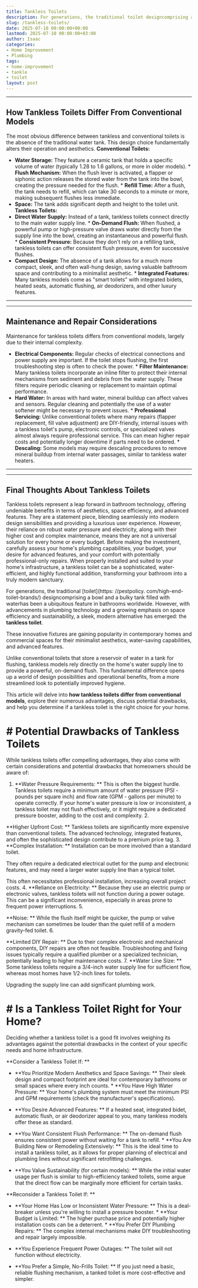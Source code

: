 ```yaml
---
title: Tankless Toilets
description: For generations, the traditional toilet designcomprising a bowl and a bulky tank filled with waterhas been a ubiquitous feature in bathrooms worldwide.
slug: /tankless-toilets/
date: 2025-07-10 00:00:00+00:00
lastmod: 2025-07-10 00:00:00+03:00
author: Isaac
categories:
- Home Improvement
- Plumbing
tags:
- home-improvement
- tankle
- toilet
layout: post
---
```

---
## How Tankless Toilets Differ From Conventional Models
The most obvious difference between tankless and conventional toilets is the absence of the traditional water tank. This design choice fundamentally alters their operation and aesthetics.
**Conventional Toilets:**
* **Water Storage:** They feature a ceramic tank that holds a specific volume of water (typically 1.28 to 1.6 gallons, or more in older models). * **Flush Mechanism:** When the flush lever is activated, a flapper or siphonic action releases the stored water from the tank into the bowl, creating the pressure needed for the flush. * **Refill Time:** After a flush, the tank needs to refill, which can take 30 seconds to a minute or more, making subsequent flushes less immediate.
* **Space:** The tank adds significant depth and height to the toilet unit.
**Tankless Toilets:**
* **Direct Water Supply:** Instead of a tank, tankless toilets connect directly to the main water supply line. * **On-Demand Flush:** When flushed, a powerful pump or high-pressure valve draws water directly from the supply line into the bowl, creating an instantaneous and powerful flush. * **Consistent Pressure:** Because they don't rely on a refilling tank, tankless toilets can offer consistent flush pressure, even for successive flushes.
* **Compact Design:** The absence of a tank allows for a much more compact, sleek, and often wall-hung design, saving valuable bathroom space and contributing to a minimalist aesthetic. * **Integrated Features:** Many tankless models come as "smart toilets" with integrated bidets, heated seats, automatic flushing, air deodorizers, and other luxury features.
---
---
## Maintenance and Repair Considerations
Maintenance for tankless toilets differs from conventional models, largely due to their internal complexity.
* **Electrical Components:** Regular checks of electrical connections and power supply are important. If the toilet stops flushing, the first troubleshooting step is often to check the power. * **Filter Maintenance:** Many tankless toilets incorporate an inline filter to protect their internal mechanisms from sediment and debris from the water supply. These filters require periodic cleaning or replacement to maintain optimal performance.
* **Hard Water:** In areas with hard water, mineral buildup can affect valves and sensors. Regular cleaning and potentially the use of a water softener might be necessary to prevent issues. * **Professional Servicing:** Unlike conventional toilets where many repairs (flapper replacement, fill valve adjustment) are DIY-friendly, internal issues with a tankless toilet's pump, electronic controls, or specialized valves almost always require professional service.
This can mean higher repair costs and potentially longer downtime if parts need to be ordered. * **Descaling:** Some models may require descaling procedures to remove mineral buildup from internal water passages, similar to tankless water heaters.
---
---
## Final Thoughts About Tankless Toilets
Tankless toilets represent a leap forward in bathroom technology, offering undeniable benefits in terms of aesthetics, space efficiency, and advanced features. They are a statement piece, blending seamlessly into modern design sensibilities and providing a luxurious user experience. However, their reliance on robust water pressure and electricity, along with their higher cost and complex maintenance, means they are not a universal solution for every home or every budget.
Before making the investment, carefully assess your home's plumbing capabilities, your budget, your desire for advanced features, and your comfort with potentially professional-only repairs. When properly installed and suited to your home's infrastructure, a tankless toilet can be a sophisticated, water-efficient, and highly functional addition, transforming your bathroom into a truly modern sanctuary.

For generations, the traditional [toilet](https: //pestpolicy. com/high-end-toilet-brands/) designcomprising a bowl and a bulky tank filled with waterhas been a ubiquitous feature in bathrooms worldwide. However, with advancements in plumbing technology and a growing emphasis on space efficiency and sustainability, a sleek, modern alternative has emerged: the **tankless toilet**.

These innovative fixtures are gaining popularity in contemporary homes and commercial spaces for their minimalist aesthetics, water-saving capabilities, and advanced features.

Unlike conventional toilets that store a reservoir of water in a tank for flushing, tankless models rely directly on the home's water supply line to provide a powerful, on-demand flush. This fundamental difference opens up a world of design possibilities and operational benefits, from a more streamlined look to potentially improved hygiene.

This article will delve into **how tankless toilets differ from conventional models**, explore their numerous advantages, discuss potential drawbacks, and help you determine if a tankless toilet is the right choice for your home.

# # Potential Drawbacks of Tankless Toilets

While tankless toilets offer compelling advantages, they also come with certain considerations and potential drawbacks that homeowners should be aware of:

1. **Water Pressure Requirements: ** This is often the biggest hurdle. Tankless toilets require a minimum amount of water pressure (PSI - pounds per square inch) and flow rate (GPM - gallons per minute) to operate correctly. If your home's water pressure is low or inconsistent, a tankless toilet may not flush effectively, or it might require a dedicated pressure booster, adding to the cost and complexity. 2.

**Higher Upfront Cost: ** Tankless toilets are significantly more expensive than conventional toilets. The advanced technology, integrated features, and often the sophisticated design contribute to a premium price tag. 3. **Complex Installation: ** Installation can be more involved than a standard toilet.

They often require a dedicated electrical outlet for the pump and electronic features, and may need a larger water supply line than a typical toilet.

This often necessitates professional installation, increasing overall project costs. 4. **Reliance on Electricity: ** Because they use an electric pump or electronic valves, tankless toilets will not function during a power outage. This can be a significant inconvenience, especially in areas prone to frequent power interruptions. 5.

**Noise: ** While the flush itself might be quicker, the pump or valve mechanism can sometimes be louder than the quiet refill of a modern gravity-fed toilet. 6.

**Limited DIY Repair: ** Due to their complex electronic and mechanical components, DIY repairs are often not feasible. Troubleshooting and fixing issues typically require a qualified plumber or a specialized technician, potentially leading to higher maintenance costs. 7. **Water Line Size: ** Some tankless toilets require a 3/4-inch water supply line for sufficient flow, whereas most homes have 1/2-inch lines for toilets.

Upgrading the supply line can add significant plumbing work.

# # Is a Tankless Toilet Right for Your Home?

Deciding whether a tankless toilet is a good fit involves weighing its advantages against the potential drawbacks in the context of your specific needs and home infrastructure.

**Consider a Tankless Toilet If: **

* **You Prioritize Modern Aesthetics and Space Savings: ** Their sleek design and compact footprint are ideal for contemporary bathrooms or small spaces where every inch counts. * **You Have High Water Pressure: ** Your home's plumbing system must meet the minimum PSI and GPM requirements (check the manufacturer's specifications).

* **You Desire Advanced Features: ** If a heated seat, integrated bidet, automatic flush, or air deodorizer appeal to you, many tankless models offer these as standard.

* **You Want Consistent Flush Performance: ** The on-demand flush ensures consistent power without waiting for a tank to refill. * **You Are Building New or Remodeling Extensively: ** This is the ideal time to install a tankless toilet, as it allows for proper planning of electrical and plumbing lines without significant retrofitting challenges.

* **You Value Sustainability (for certain models): ** While the initial water usage per flush is similar to high-efficiency tanked toilets, some argue that the direct flow can be marginally more efficient for certain tasks.

**Reconsider a Tankless Toilet If: **

* **Your Home Has Low or Inconsistent Water Pressure: ** This is a deal-breaker unless you're willing to install a pressure booster. * **Your Budget is Limited: ** The higher purchase price and potentially higher installation costs can be a deterrent. * **You Prefer DIY Plumbing Repairs: ** The complex internal mechanisms make DIY troubleshooting and repair largely impossible.

* **You Experience Frequent Power Outages: ** The toilet will not function without electricity.

* **You Prefer a Simple, No-Frills Toilet: ** If you just need a basic, reliable flushing mechanism, a tanked toilet is more cost-effective and simpler.
